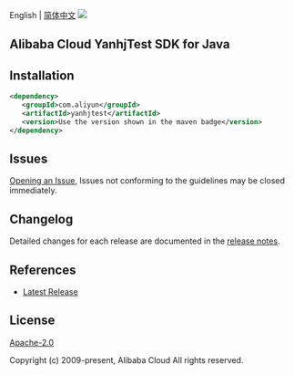 English | [简体中文](README-CN.md)
![](https://aliyunsdk-pages.alicdn.com/icons/AlibabaCloud.svg)

## Alibaba Cloud YanhjTest SDK for Java

## Installation

```xml
<dependency>
   <groupId>com.aliyun</groupId>
   <artifactId>yanhjtest</artifactId>
   <version>Use the version shown in the maven badge</version>
</dependency>
```

## Issues
[Opening an Issue](https://github.com/aliyun/alibabacloud-sdk/issues/new), Issues not conforming to the guidelines may be closed immediately.

## Changelog
Detailed changes for each release are documented in the [release notes](./ChangeLog.txt).

## References
* [Latest Release](https://github.com/aliyun/alibabacloud-sdk/tree/master/java)

## License
[Apache-2.0](http://www.apache.org/licenses/LICENSE-2.0)

Copyright (c) 2009-present, Alibaba Cloud All rights reserved.